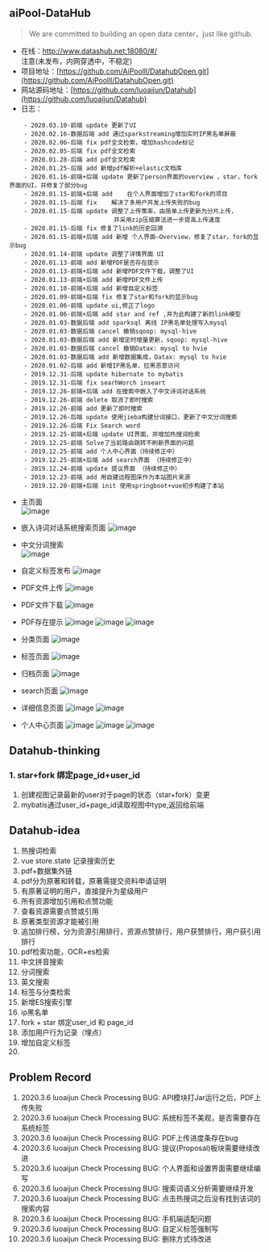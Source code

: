 ## aiPool-DataHub
 
> We are committed to building an open data center，just like github.

- 在线：http://www.datashub.net:18080/#/   
注意(未发布，内网穿透中，不稳定)
- 项目地址：[https://github.com/AiPoolll/DatahubOpen.git](https://github.com/AiPoolll/DatahubOpen.git)
- 网站源码地址：[https://github.com/luoaijun/Datahub](https://github.com/luoaijun/Datahub)
- 日志：

```
    - 2020.03.10-前端 update 更新了UI
    - 2020.02.16-数据后端 add 通过sparkstreaming增加实时IP黑名单屏蔽
    - 2020.02.06-后端 fix pdf全文检索，增加hashcode标记
    - 2020.02.05-后端 fix pdf全文检索
    - 2020.01.28-后端 add pdf全文检索
    - 2020.01.25-后端 add 新增pdf解析+elastic文档库
    - 2020.01.16-前端+后端 update 更新了person界面的overview ，star，fork 界面的UI，并修复了部分bug
    - 2020.01.15-前端+后端 add    在个人界面增加了star和fork的项目
    - 2020.01.15-后端 fix    解决了多用户并发上传失败的bug
    - 2020.01.15-后端 update 调整了上传策率，由简单上传更新为分片上传，
                             并采用zip压缩算法进一步提高上传速度
    - 2020.01.15-后端 fix 修复了link的历史回溯
    - 2020.01.15-前端+后端 add 新增 个人界面—Overview，修复了star，fork的显示bug
    - 2020.01.14-前端 update 调整了详情界面 UI
    - 2020.01.13-前端 add 新增PDF是否存在提示
    - 2020.01.13-前端+后端 add 新增PDF文件下载，调整了UI
    - 2020.01.13-前端+后端 add 新增PDF文件上传
    - 2020.01.10-前端+后端 add 新增自定义标签
    - 2020.01.09-前端+后端 fix 修复了star和fork的显示bug
    - 2020.01.06-前端 update ui,修正了logo
    - 2020.01.06-前端+后端 add star and ref ,并为此构建了新的link模型
    - 2020.01.03-数据后端 add sparksql 离线 IP黑名单处理写入mysql
    - 2020.01.03-数据后端 cancel 撤销sqoop: mysql-hive 
    - 2020.01.03-数据后端 add 新增定时增量更新，sqoop: mysql-hive 
    - 2020.01.03-数据后端 cancel 撤销Datax: mysql to hvie
    - 2020.01.03-数据后端 add 新增数据集成，Datax: mysql to hvie
    - 2020.01.02-后端 add 新增IP黑名单，拉黑恶意访问
    - 2019.12.31-后端 update hibernate to mybatis 
    - 2019.12.31-后端 fix searhWorch inseart
    - 2019.12.26-前端+后端 add 在搜索中嵌入了中文诗词对话系统
    - 2019.12.26-前端 delete 取消了即时搜索
    - 2019.12.26-前端 add 更新了即时搜索
    - 2019.12.26-后端 update 使用jieba构建分词接口，更新了中文分词搜索 
    - 2019.12.26-后端 Fix Search word 
    - 2019.12.25-前端+后端 update UI界面，并增加热搜词检索
    - 2019.12.25-前端 Solve了当前路由跳转不刷新界面的问题
    - 2019.12.25-前端 add 个人中心界面（持续修正中）
    - 2019.12.25-前端+后端 add search界面 （持续修正中）
    - 2019.12.24-前端 update 提议界面 （持续修正中）
    - 2019.12.23-前端 add 用自建远程图床作为本站图片来源
    - 2019.12.20-前端+后端 init 使用springboot+vue初步构建了本站
```

- 主页面  
![image](http://192.144.186.150/images/datahub/2.PNG)
- 嵌入诗词对话系统搜索页面
![image](http://192.144.186.150/images/datahub/9.PNG)
- 中文分词搜索  
![image](http://192.144.186.150/images/datahub/8.PNG)
- 自定义标签发布
![image](http://192.144.186.150/images/datahub/12.PNG)
- PDF文件上传
![image](http://192.144.186.150/images/datahub/13.PNG)
- PDF文件下载
![image](http://192.144.186.150/images/datahub/14.PNG)
- PDF存在提示
![image](http://192.144.186.150/images/datahub/15.PNG)
![image](http://192.144.186.150/images/datahub/16.PNG)
![image](http://192.144.186.150/images/datahub/17.PNG)

- 分类页面
![image](http://192.144.186.150/images/datahub/3.PNG)
- 标签页面
![image](http://192.144.186.150/images/datahub/4.PNG)
- 归档页面
![image](http://192.144.186.150/images/datahub/5.PNG)
- search页面
![image](http://192.144.186.150/images/datahub/6.PNG)
- 详细信息页面
![image](http://192.144.186.150/images/datahub/10.PNG) 
![image](http://192.144.186.150/images/datahub/11.PNG)
- 个人中心页面
![image](http://192.144.186.150/images/datahub/7.PNG)
![image](http://192.144.186.150/images/datahub/18.PNG)
![image](http://192.144.186.150/images/datahub/19.PNG)



## Datahub-thinking
### 1. star+fork 绑定page_id+user_id
1. 创建视图记录最新的user对于page的状态（star+fork）变更
2. mybatis通过user_id+page_id读取视图中type,返回给前端
 



## Datahub-idea
1. 热搜词检索
2. vue store.state 记录搜索历史
3. pdf+数据集外链
4. pdf分为原著和转载，原著需提交资料申请证明
5. 有原著证明的用户，直接提升为星级用户
6. 所有资源增加引用和点赞功能
7. 查看资源需要点赞或引用
8. 原著类型资源才能被引用
9. 追加排行榜，分为资源引用排行，资源点赞排行，用户获赞排行，用户获引用排行
10. pdf检索功能，OCR+es检索
11. 中文拼音搜索
12. 分词搜索
13. 英文搜索
14. 标签与分类检索
15. 新增ES搜索引擎
16. ip黑名单
17. fork + star 绑定user_id 和 page_id
18. 添加用户行为记录（埋点）
19. 增加自定义标签 
20. 

## Problem Record
1. 2020.3.6  luoaijun  Check  Processing  BUG: API模块打Jar运行之后，PDF上传失败
2. 2020.3.6  luoaijun  Check  Processing  BUG: 系统标签不美观，是否需要存在系统标签
3. 2020.3.6  luoaijun  Check  Processing  BUG: PDF上传进度条存在bug
4. 2020.3.6  luoaijun  Check  Processing  BUG: 提议(Proposal)板块需要继续改进
5. 2020.3.6  luoaijun  Check  Processing  BUG: 个人界面和设置界面需要继续编写
6. 2020.3.6  luoaijun  Check  Processing  BUG: 搜索词语义分析需要继续开发
7. 2020.3.6  luoaijun  Check  Processing  BUG: 点击热搜词之后没有找到该词的搜索内容
8. 2020.3.6  luoaijun  Check  Processing  BUG: 手机端适配问题
9. 2020.3.6  luoaijun  Check  Processing  BUG: 自定义标签强制写
10. 2020.3.6  luoaijun  Check  Processing  BUG: 删除方式待改进
